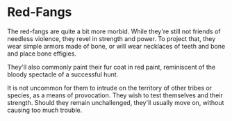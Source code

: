 # Red-Fangs
The red-fangs are quite a bit more morbid. While they're still not friends of needless violence, they revel in strength and power. To project that, they wear simple armors made of bone, or will wear necklaces of teeth and bone and place bone effigies. 

They'll also commonly paint their fur coat in red paint, reminiscent of the bloody spectacle of a successful hunt. 

It is not uncommon for them to intrude on the territory of other tribes or species, as a means of provocation. They wish to test themselves and their strength. Should they remain unchallenged, they'll usually move on, without causing too much trouble. 